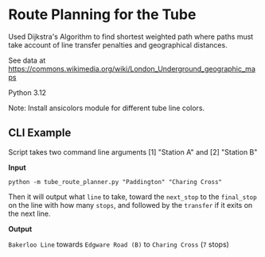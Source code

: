 # Route Planning for the Tube

Used Dijkstra's Algorithm to find shortest weighted path where paths must take account of line transfer penalties and geographical distances.

See data at https://commons.wikimedia.org/wiki/London_Underground_geographic_maps

Python 3.12

Note: Install ansicolors module for different tube line colors.

## CLI Example
Script takes two command line arguments [1] "Station A" and [2] "Station B"

**Input**


`python -m tube_route_planner.py "Paddington" "Charing Cross"`

Then it will output what `line` to take, toward the `next_stop` to the `final_stop` on the line with how many `stops`, and followed by the `transfer` if it exits on the next line.

**Output**

`Bakerloo Line` towards `Edgware Road (B)` to `Charing Cross` (`7` stops)
